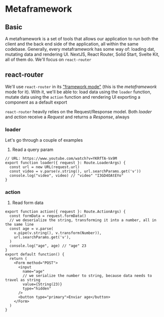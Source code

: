 # Metaframework

## Basic

A metaframework is a set of tools that allows our application to run both the client and the back end side of the application, all within the same codebase. Generally, every metaframework has some way of: loading dat, mutating data and rendering UI. NextJS, React Router, Solid Start, Svelte Kit, all of them do. We'll focus on `react-router`

## react-router

We'll use `react-router` in its ["framework mode"](https://reactrouter.com/start/framework/installation) (this is the _metaframework_ mode for it). With it, we'll be able to: load data using the `loader` function, mutate data using the `action` function and rendering UI exporting a component as a default export

`react-router` heavily relies on the Request/Response model. Both _loader_ and _action_ receive a _Request_ and returns a _Response_, always

### loader

Let's go through a couple of examples

1. Read a query param

```tsx
// URL: https://www.youtube.com/watch?v=YKRfTA-Vx9M
export function loader({ request }: Route.LoaderArgs) {
  const url = new URL(request.url)
  const video = v.parse(v.string(), url.searchParams.get('v')) 
  console.log("video", video) // "video" "I3GD4OAtEYo"
}
```

### action

1. Read form data

```tsx
export function action({ request }: Route.ActionArgs) {
  const formData = request.formData()
  // we deserialize the string, transforming it into a number, all in the same line
  const age = v.parse(
    v.pipe(v.string(), v.transform(Number)),
    url.searchParams.get('v'),
  )
  console.log("age", age) // "age" 23
}
export default function() {
  return (
    <Form method="POST">
      <input
        name="age"
        // we serialize the number to string, because data needs to travel as string
        value={String(23)}
        type="hidden"
      />
      <button type="primary">Enviar age</button>
    </Form>
  )
}
```
